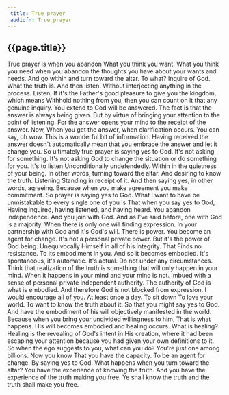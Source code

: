 ```yaml
---
 title: True prayer
 audiofn: True_prayer
---
```


## {{page.title}}

True prayer is when you abandon What you think you want. What you think
you need when you abandon the thoughts you have about your wants and
needs. And go within and turn toward the altar. To what? Inquire of God.
What the truth is. And then listen. Without interjecting anything in the
process. Listen, If it's the Father's good pleasure to give you the
kingdom, which means Withhold nothing from you, then you can count on it
that any genuine inquiry. You extend to God will be answered. The fact
is that the answer is always being given. But by virtue of bringing your
attention to the point of listening. For the answer opens your mind to
the receipt of the answer. Now, When you get the answer, when
clarification occurs. You can say, oh wow. This is a wonderful bit of
information. Having received the answer doesn't automatically mean that
you embrace the answer and let it change you. So ultimately true prayer
is saying yes to God. It's not asking for something. It's not asking God
to change the situation or do something for you. It's to listen
Unconditionally undefendedly. Within in the quietness of your being. In
other words, turning toward the altar. And desiring to know the truth.
Listening Standing in receipt of it. And then saying yes, in other
words, agreeing. Because when you make agreement you make commitment. So
prayer is saying yes to God. What I want to have be unmistakable to
every single one of you is That when you say yes to God, Having
inquired, having listened, and having heard. You abandon independence.
And you join with God. And as I've said before, one with God is a
majority. When there is only one will finding expression. In your
partnership with God and it's God's will. There is power. You become an
agent for change. It's not a personal private power. But it's the power
of God being. Unequivocally Himself in all of his integrity. That Finds
no resistance. To its embodiment in you. And so it becomes embodied.
It's spontaneous, it's automatic. It's actual. Do not under any
circumstances. Think that realization of the truth is something that
will only happen in your mind. When it happens in your mind and your
mind is not. Imbued with a sense of personal private independent
authority. The authority of God is what is embodied. And therefore God
is not blocked from expression. I would encourage all of you. At least
once a day. To sit down To love your world. To want to know the truth
about it. So that you might say yes to God. And have the embodiment of
his will objectively manifested in the world. Because when you bring
your undivided willingness to him, That is what happens. His will
becomes embodied and healing occurs. What is healing? Healing is the
revealing of God's intent in His creation, where it had been escaping
your attention because you had given your own definitions to it. So when
the ego suggests to you, what can you do? You're just one among
billions. Now you know That you have the capacity. To be an agent for
change. By saying yes to God. What happens when you turn toward the
altar? You have the experience of knowing the truth. And you have the
experience of the truth making you free. Ye shall know the truth and the
truth shall make you free.

